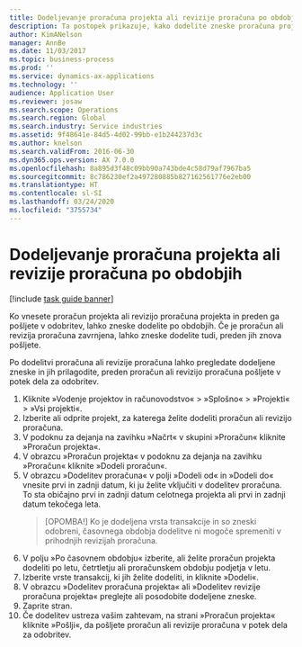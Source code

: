 ```yaml
---
title: Dodeljevanje proračuna projekta ali revizije proračuna po obdobjih
description: Ta postopek prikazuje, kako dodelite zneske proračuna projekta po obdobjih.
author: KimANelson
manager: AnnBe
ms.date: 11/03/2017
ms.topic: business-process
ms.prod: ''
ms.service: dynamics-ax-applications
ms.technology: ''
audience: Application User
ms.reviewer: josaw
ms.search.scope: Operations
ms.search.region: Global
ms.search.industry: Service industries
ms.assetid: 9f48641e-84d5-4d02-99bb-e1b244237d3c
ms.author: knelson
ms.search.validFrom: 2016-06-30
ms.dyn365.ops.version: AX 7.0.0
ms.openlocfilehash: 8a895d3f48c09bb90a743bde4c58d79af7967ba5
ms.sourcegitcommit: 8c786230ef2a497280885b827162561776e2eb00
ms.translationtype: HT
ms.contentlocale: sl-SI
ms.lasthandoff: 03/24/2020
ms.locfileid: "3755734"
---
```

# <a name="allocate-a-project-budget-or-budget-revision-across-periods"></a>Dodeljevanje proračuna projekta ali revizije proračuna po obdobjih

[!include [task guide banner](../../includes/task-guide-banner.md)]

Ko vnesete proračun projekta ali revizijo proračuna projekta in preden ga pošljete v odobritev, lahko zneske dodelite po obdobjih. Če je proračun ali revizija proračuna zavrnjena, lahko zneske dodelite tudi, preden jih znova pošljete. 

Po dodelitvi proračuna ali revizije proračuna lahko pregledate dodeljene zneske in jih prilagodite, preden proračun ali revizijo proračuna pošljete v potek dela za odobritev. 

1. Kliknite »Vodenje projektov in računovodstvo« > »Splošno« > »Projekti« > »Vsi projekti«. 
2. Izberite ali odprite projekt, za katerega želite dodeliti proračun ali revizijo proračuna. 
3. V podoknu za dejanja na zavihku »Načrt« v skupini »Proračun« kliknite »Proračun projekta«. 
4. V obrazcu »Proračun projekta« v podoknu za dejanja na zavihku »Proračun« kliknite »Dodeli proračun«. 
5. V obrazcu »Dodelitev proračuna« v polji »Dodeli od« in »Dodeli do« vnesite prvi in zadnji datum, ki ju želite vključiti v dodelitev proračuna. To sta običajno prvi in zadnji datum celotnega projekta ali prvi in zadnji datum tekočega leta.  
   > [OPOMBA!] Ko je dodeljena vrsta transakcije in so zneski odobreni, časovnega obdobja dodelitve ni mogoče spremeniti v prihodnjih revizijah proračuna. 
6. V polju »Po časovnem obdobju« izberite, ali želite proračun projekta dodeliti po letu, četrtletju ali proračunskem obdobju podjetja v letu.
7. Izberite vrste transakcij, ki jih želite dodeliti, in kliknite »Dodeli«. 
8. V obrazcu »Dodelitev proračuna projekta« ali »Dodelitev revizije proračuna projekta« preglejte ali posodobite dodeljene zneske. 
9. Zaprite stran.
10. Če dodelitev ustreza vašim zahtevam, na strani »Proračun projekta« kliknite »Pošlji«, da pošljete proračun ali revizije proračuna v potek dela za odobritev.  


